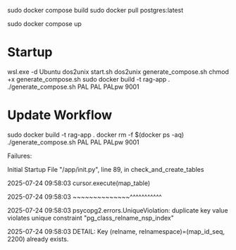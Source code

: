sudo docker compose build
sudo docker pull postgres:latest

sudo docker compose up

# Startup

wsl.exe -d Ubuntu
dos2unix start.sh
dos2unix generate\_compose.sh
chmod +x generate\_compose.sh
sudo docker build -t rag-app .
./generate\_compose.sh PAL PAL PALpw 9001

# Update Workflow

sudo docker build -t rag-app .
docker rm -f $(docker ps -aq)
./generate\_compose.sh PAL PAL PALpw 9001





Failures:

Initial Startup
File "/app/init.py", line 89, in check\_and\_create\_tables

2025-07-24 09:58:03     cursor.execute(map\_table)

2025-07-24 09:58:03     ~~~~~~~~~~~~~~^^^^^^^^^^^

2025-07-24 09:58:03 psycopg2.errors.UniqueViolation: duplicate key value violates unique constraint "pg\_class\_relname\_nsp\_index"

2025-07-24 09:58:03 DETAIL:  Key (relname, relnamespace)=(map\_id\_seq, 2200) already exists.

